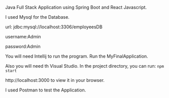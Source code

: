 Java Full Stack Application using Spring Boot and React Javascript.

I used Mysql for the Database.

url: jdbc:mysql://localhost:3306/employeesDB

username:Admin

password:Admin

You will need Intellij to run the program.
Run the MyFinalApplication.

Also you will need th Visual Studio.
In the project directory, you can run:
`npm start`

http://localhost:3000 to view it in your browser.

I used Postman to test the Application.
